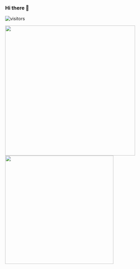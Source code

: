 ### Hi there 👋


![visitors](https://visitor-badge.glitch.me/badge?page_id=kiritsu.kiritsu)

<img width="420" src="https://github-readme-stats.vercel.app/api?username=wildone&theme=radical&show_icons=true&hide_border=true&include_all_commits=true&custom_title=My%20Github%20Stats"/><img width="350" src="https://github-readme-stats.vercel.app/api/top-langs/?username=wildone&layout=compact&theme=radical&hide_border=true"/>
